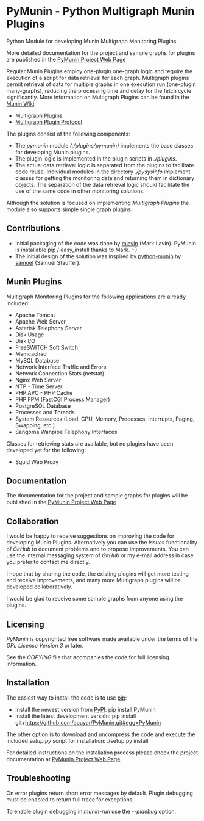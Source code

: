 PyMunin - Python Multigraph Munin Plugins
=========================================

Python Module for developing Munin Multigraph Monitoring Plugins.

More detailed documentation for the project and sample graphs for plugins are 
published in the [PyMunin Project Web Page](http://aouyar.github.com/PyMunin/)

Regular Munin Plugins employ one-plugin one-graph logic and require the 
execution of a script for data retrieval for each graph.
Multigraph plugins permit retrieval of data for multiple graphs in one execution 
run (one-plugin many-graphs), reducing the processing time and delay for the 
fetch cycle significantly.
More information on Multigraph Plugins can be found in the 
[Munin Wiki](http://munin-monitoring.org/wiki/):

* [Multigraph Plugins](http://munin-monitoring.org/wiki/MultigraphSampleOutput)
* [Multigraph Plugin Protocol](http://munin-monitoring.org/wiki/protocol-multigraph)

The plugins consist of the following components:

* The _pymunin_ module _(./plugins/pymunin)_ implements the base classes for
  developing Munin plugins.
* The plugin logic is implemented in the plugin scripts in _./plugins_.
* The actual data retrieval logic is separated from the plugins to facilitate
  code reuse. Individual modules in the directory _./pysysinfo_ implement classes 
  for getting the monitoring data and returning them in dictionary objects. 
  The separation of the data retrieval logic should facilitate the use of the 
  same code in other monitoring solutions.

Although the solution is focused on implementing _Multigraph Plugins_ the module
also supports simple single graph plugins.


Contributions
-------------

* Initial packaging of the code was done 
by [mlavin](https://github.com/mlavin) (Mark Lavin).
PyMunin is installable pip / easy_install thanks to Mark. :-)  
* The initial design of the solution was inspired by 
[python-munin](https://github.com/samuel/python-munin) 
by [samuel](https://github.com/samuel) (Samuel Stauffer).


Munin Plugins
-------------

Multigraph Monitoring Plugins for the following applications are already
included:

* Apache Tomcat
* Apache Web Server
* Asterisk Telephony Server
* Disk Usage
* Disk I/O
* FreeSWITCH Soft Switch
* Memcached
* MySQL Database
* Network Interface Traffic and Errors
* Network Connection Stats (netstat)
* Nginx Web Server
* NTP - Time Server
* PHP APC - PHP Cache
* PHP FPM (FastCGI Process Manager)
* PostgreSQL Database
* Processes and Threads
* System Resources 
  (Load, CPU, Memory, Processes, Interrupts, Paging, Swapping, etc.)
* Sangoma Wanpipe Telephony Interfaces

Classes for retrieving stats are available, but no plugins have been developed
yet for the following:

* Squid Web Proxy


Documentation
-------------

The documentation for the project and sample graphs for plugins will be 
published in the [PyMunin Project Web Page](http://aouyar.github.com/PyMunin/)


Collaboration
-------------

I would be happy to receive suggestions on improving the code for developing 
Munin Plugins. Alternatively you can use the _Issues_ functionality of _GitHub_ 
to document problems and to propose improvements. You can use the internal 
messaging system of _GitHub_ or my e-mail address in case you prefer to 
contact me directly.

I hope that by sharing the code, the existing plugins will get more testing and 
receive improvements, and many more Multigraph plugins will be developed 
collaboratively.

I would be glad to receive some sample graphs from anyone using the plugins.


Licensing
---------

_PyMunin_ is copyrighted free software made available under the terms of the 
_GPL License Version 3_ or later.

See the _COPYING_ file that acompanies the code for full licensing information.


Installation
------------


The easiest way to install the code is to use [pip](http://www.pip-installer.org/):

* Install the newest version from [PyPI](http://pypi.python.org):
	pip install PyMunin
* Install the latest development versión:
	pip install git+https://github.com/aouyar/PyMunin.git#egg=PyMunin

The other option is to download and uncompress the code and execute the included
_setup.py_ script for installation:
	./setup.py install

For detailed instructions on the installation process please check the 
project documentation at
 [PyMunin Project Web Page](http://aouyar.github.com/PyMunin/).


Troubleshooting
---------------

On error plugins return short error messages by default. Plugin debugging must
be enabled to return full trace for exceptions.

To enable plugin debugging in _munin-run_ use the _--pidebug_ option. 
